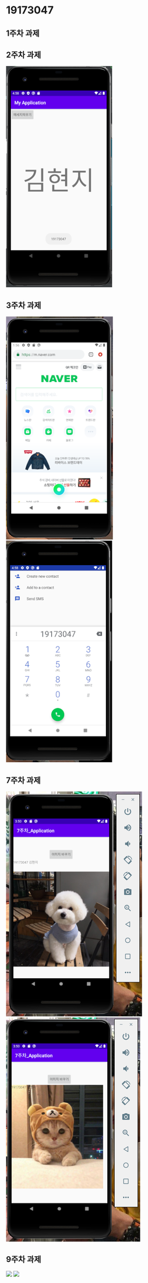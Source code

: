# 19173047

## 1주차 과제

## 2주차 과제
<img width="" height="" src="./png(과제물 제출_19173047김현지)/2주차과제.png.PNG"></img>
   
## 3주차 과제
<img width="" height="" src="./png(과제물 제출_19173047김현지)/3주차과제.PNG"></img>
<img width="" height="" src="./png(과제물 제출_19173047김현지)/3주차과제2.PNG"></img>

## 7주차 과제
<img width="" height="" src="./png(과제물 제출_19173047김현지)/7주차과제.PNG"></img>
<img width="" height="" src="./png(과제물 제출_19173047김현지)/7주차과제1.PNG"></img>

## 9주차 과제
<img width="" height="" src="./png(과제물 제출_19173047김현지)/9주차과제.PNG"></img>
<img width="" height="" src="./png(과제물 제출_19173047김현지)/9주차과제2.PNG"></img>
